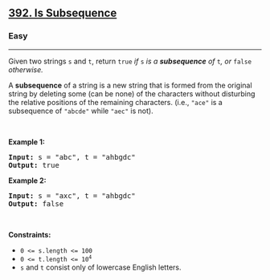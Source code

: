 <h2><a href="https://leetcode.com/problems/is-subsequence/">392. Is Subsequence</a></h2>
<h3>Easy</h3>
<hr><p>Given two strings <code>s</code> and <code>t</code>, return <code>true</code> <em>if</em> <code>s</code> <em>is a <strong>subsequence</strong> of</em> <code>t</code><em>, or</em> <code>false</code> <em>otherwise.</em></p>

<p>A <strong>subsequence</strong> of a string is a new string that is formed from the original string by deleting some (can be none) of the characters without disturbing the relative positions of the remaining characters. (i.e., <code>"ace"</code> is a subsequence of <code>"abcde"</code> while <code>"aec"</code> is not).</p>

<p>&nbsp;</p>
<p><strong class="example">Example 1:</strong></p>
<pre>
<strong>Input:</strong> s = "abc", t = "ahbgdc"
<strong>Output:</strong> true
</pre>

<p><strong class="example">Example 2:</strong></p>

<pre>
<strong>Input:</strong> s = "axc", t = "ahbgdc"
<strong>Output:</strong> false 
</pre>

<p>&nbsp;</p>
<p><strong>Constraints:</strong></p>

<ul>
	<li><code>0 <= s.length <= 100</code></li>
	<li><code>0 <= t.length <= 10<sup>4</sup></code></li>
    <li><code>s</code> and <code>t</code> consist only of lowercase English letters.</li>
</ul>

